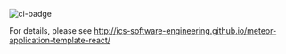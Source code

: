![ci-badge](https://github.com/kanak-attack-manoa/kanak-attack-manoa/workflows/ci-kanak-attack-manoa/badge.svg)

For details, please see http://ics-software-engineering.github.io/meteor-application-template-react/
